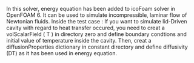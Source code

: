 In this solver, energy equation has been added to icoFoam solver in OpenFOAM 6. It can be used to simulate incompressible, laminar flow of Newtonian fluids. 
Inside the test case :
If you want to simulate lid-Driven cavity with regard to heat transfer occured, you need to creat a volScalarField ( T ) in directory zero and define boundary condtions and initial value of temperature inside the cavity. Then, creat a diffusionProperties dictionary in constant directory and define diffusivity (DT) as it has been used in energy equation.
